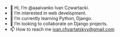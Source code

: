 - 👋 Hi, I’m @aaaivanko Ivan Czwartacki.
- 👀 I’m interested in web development. 
- 🌱 I’m currently learning Python, Django. 
- 💞️ I’m looking to collaborate on Django projects.
- 📫 How to reach me ivan.chvartatskyy@gmail.com

<!---
aaaivanko/aaaivanko is a ✨ special ✨ repository because its `README.md` (this file) appears on your GitHub profile.
You can click the Preview link to take a look at your changes.
--->
